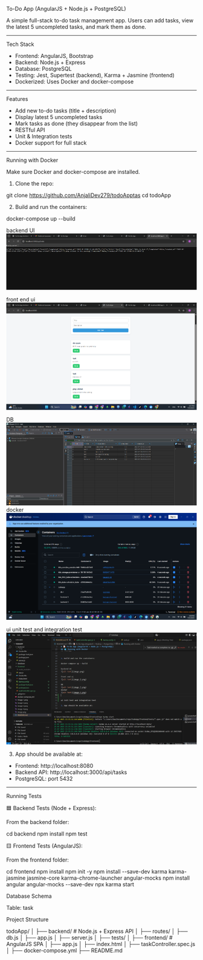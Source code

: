 
To-Do App (AngularJS + Node.js + PostgreSQL)

A simple full-stack to-do task management app. Users can add tasks, view the latest 5 uncompleted tasks, and mark them as done.

---

Tech Stack

- Frontend: AngularJS, Bootstrap
- Backend: Node.js + Express
- Database: PostgreSQL
- Testing: Jest, Supertest (backend), Karma + Jasmine (frontend)
- Dockerized: Uses Docker and docker-compose

---

Features

- Add new to-do tasks (title + description)
- Display latest 5 uncompleted tasks
- Mark tasks as done (they disappear from the list)
- RESTful API
- Unit & Integration tests
- Docker support for full stack

---

Running with Docker

Make sure Docker and docker-compose are installed.

1. Clone the repo:

git clone https://github.com/AnjaliDev279/todoApptas
cd todoApp


2. Build and run the containers:

docker-compose up --build

backend UI
![alt text](image.png)

front end ui
![alt text](image-2.png)

DB 
![alt text](image-3.png)
docker
![alt text](image-4.png)

ui unit test and integration test
![alt text](image-5.png)

3. App should be available at:

- Frontend: http://localhost:8080  
- Backend API: http://localhost:3000/api/tasks  
- PostgreSQL: port 5432

---

Running Tests

🟦 Backend Tests (Node + Express):

From the backend folder:

cd backend
npm install
npm test


🟨 Frontend Tests (AngularJS):

From the frontend folder:

cd frontend
npm install
npm init -y
npm install --save-dev karma karma-jasmine jasmine-core karma-chrome-launcher angular-mocks
npm install angular angular-mocks --save-dev
npx karma start


Database Schema

Table: task


Project Structure

todoApp/
│
├── backend/          # Node.js + Express API
│   ├── routes/
│   ├── db.js
│   ├── app.js
│   ├── server.js
│   ├── tests/
│
├── frontend/         # AngularJS SPA
│   ├── app.js
│   ├── index.html
│   ├── taskController.spec.js
│
├── docker-compose.yml
├── README.md
```



